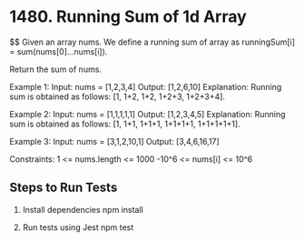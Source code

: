 # 1480. Running Sum of 1d Array

$$ Given an array nums. We define a running sum of array as runningSum[i] = sum(nums[0]...nums[i]).

Return the sum of nums.

Example 1:
Input: nums = [1,2,3,4]
Output: [1,2,6,10]
Explanation: Running sum is obtained as follows: [1, 1+2, 1+2, 1+2+3, 1+2+3+4].

Example 2:
Input: nums = [1,1,1,1,1]
Output: [1,2,3,4,5]
Explanation: Running sum is obtained as follows: [1, 1+1, 1+1+1, 1+1+1+1, 1+1+1+1+1].

Example 3:
Input: nums = [3,1,2,10,1]
Output: [3,4,6,16,17]

Constraints:
1 <= nums.length <= 1000
-10^6 <= nums[i] <= 10^6

## Steps to Run Tests
1. Install dependencies
npm install

2. Run tests using Jest
npm test
